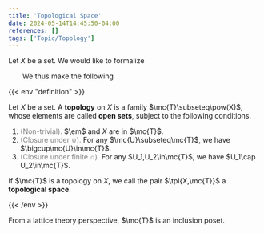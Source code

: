 ```yaml
---
title: 'Topological Space'
date: 2024-05-14T14:45:50-04:00
references: []
tags: ['Topic/Topology']
---
```


Let $X$ be a set. We would like to formalize

&emsp;&emsp;We thus make the following

{{< env "definition" >}}

Let $X$ be a set. A **topology** on $X$ is a family $\mc{T}\subseteq\pow(X)$, whose elements are called **open sets**, subject to the following conditions.
1. <span style="color:gray">(Non-trivial).</span> $\em$ and $X$ are in $\mc{T}$.
2. <span style="color:gray">(Closure under $\cup$).</span> For any $\mc{U}\subseteq\mc{T}$, we have $\bigcup\mc{U}\in\mc{T}$.
3. <span style="color:gray">(Closure under finite $\cap$).</span> For any $U_1,U_2\in\mc{T}$, we have $U_1\cap U_2\in\mc{T}$.

If $\mc{T}$ is a topology on $X$, we call the pair $\tpl{X,\mc{T}}$ a **topological space**.

{{< /env >}}

From a lattice theory perspective, $\mc{T}$ is an inclusion poset.

